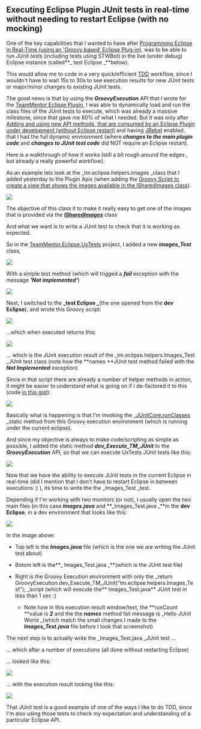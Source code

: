 ## Executing Eclipse Plugin JUnit tests in real-time without needing to restart Eclipse (with no mocking)

One of the key capabilities that I wanted to have after [Programming Eclipse in Real-Time (using an 'Groovy based' Eclipse Plug-in)](http://blog.diniscruz.com/2013/08/programming-eclipse-in-real-time-using.html), was to be able to run JUnit tests (including tests using STWBot)  in the live (under debug) Eclipse instance (called**_ test Eclipse _**below).

This would allow me to code in a very quick/efficient [TDD](http://en.wikipedia.org/wiki/Test-driven_development) workflow, since I wouldn't have to wait 15s to 30s to see execution results for new JUnit tests or major/minor changes to existing JUnit tests.

The good news is that by using the **_GroovyExecution_** API that I wrote for the [TeamMentor Eclipse Plugin](http://installing%20eclipse%20plugin%20builder%2C%20accessing%20eclipse%20objects%20and%20adding%20a%20new%20menu%20item%20that%20opens%20owasp.org%20website/), I was able to dynamically load and run the class files of the JUnit tests to execute, which was already a massive milestone, since that gave me 80% of what I needed. But it was only after [Adding and using new API methods, that are consumed by an Eclipse Plugin under development (without Eclipse restart)](http://blog.diniscruz.com/2013/12/adding-and-using-new-api-methods-that.html) and having [JRebel](http://zeroturnaround.com/software/jrebel/) enabled, that I had the full dynamic environment (where **_changes to the main plugin code_** and **_changes to JUnit test code_** did NOT require an Eclipse restart).

Here is a walkthrough of how it works (still a bit rough around the edges , but already a really powerful workflow).  
  
As an example lets look at the _tm.eclipse.helpers.images _class that I added yesterday to the Plugin Apis (when adding the [Groovy Script to create a view that shows the images available in the ISharedImages class](http://blog.diniscruz.com/2013/12/groovy-script-to-create-view-that-shows.html)).

[![](images/Screen_Shot_2013-12-18_at_11_34_11.png)](http://3.bp.blogspot.com/-nMhuEnJ-5kw/UrGIQmkqVcI/AAAAAAAAFNQ/r9Z4VlCDnIU/s1600/Screen+Shot+2013-12-18+at+11.34.11.png)

  
The objective of this class it to make it really easy to get one of the images that is provided via the **_[ISharedImages](http://help.eclipse.org/indigo/ntopic/org.eclipse.platform.doc.isv/reference/api/org/eclipse/ui/ISharedImages.html)_** class

And what we want is to write a JUnit test to check that it is working as expected.

So in the [TeamMentor.Eclipse.UxTests](https://github.com/TeamMentor/TeamMentor_Eclipse_Plugin/tree/develop/TeamMentor.Eclipse.UxTests) project, I added a new **_images_Test_** class,

[![](images/Screen_Shot_2013-12-18_at_11_37_43.png)](http://1.bp.blogspot.com/-HMOaqG-RpyE/UrGR21Yyw2I/AAAAAAAAFNk/bDf6LFWUj3M/s1600/Screen+Shot+2013-12-18+at+11.37.43.png)

  


 With a simple test method (which will trigged a **_fail_** exception with the message **_'Not implemented'_**)

[![](images/Screen_Shot_2013-12-18_at_11_41_29.png)](http://4.bp.blogspot.com/-Jnv7cDC0T74/UrGR2_nosiI/AAAAAAAAFNs/6bv4MLU_rVY/s1600/Screen+Shot+2013-12-18+at+11.41.29.png)

  


Next, I switched to the **_test Eclipse _**(the one opened from the **dev Eclipse**), and wrote this Groovy script:

[![](images/Screen_Shot_2013-12-18_at_12_14_45.png)](http://4.bp.blogspot.com/-16n1W545Jc8/UrGR2-KK-DI/AAAAAAAAFNg/ogiT9mhBJCg/s1600/Screen+Shot+2013-12-18+at+12.14.45.png)

  
...which when executed returns this:

[![](images/Screen_Shot_2013-12-18_at_12_14_58.png)](http://1.bp.blogspot.com/-naxPh2QVEZg/UrGR35vktKI/AAAAAAAAFNw/k2aC8ITP-Fs/s1600/Screen+Shot+2013-12-18+at+12.14.58.png)

  
... which is the JUnit execution result of the _tm.eclipse.helpers.Images_Test _JUnit test class (note how the **names **JUnit test method failed with the **_Not Implemented_** exception)

Since in that script there are already a number of helper methods in action, it might be easier to understand what is going on if I de-factored it to this (code [in this gist](https://gist.github.com/DinisCruz/8021684#file-2-de-factored-version-of-1-script-groovy)):

[![](images/Screen_Shot_2013-12-18_at_12_34_35.png)](http://3.bp.blogspot.com/-lzyqOVVv_vI/UrGWdvdMDXI/AAAAAAAAFOM/c3gfSMLBMp8/s1600/Screen+Shot+2013-12-18+at+12.34.35.png)

  
Basically what is happening is that I'm invoking the _[JUnitCore.runClasses](http://junit.sourceforge.net/javadoc/org/junit/runner/JUnitCore.html#runClasses(java.lang.Class...)) _static method from this Groovy execution environment (which is running under the current eclipse).

And since my objective is always to make code/scripting as simple as possible, I added the static method **_dev_Execute_TM_JUnit_** to the **_GroovyExecution_** API, so that we can execute UxTests JUnit tests like this:

  


[![](images/Screen_Shot_2013-12-18_at_12_45_50.png)](http://4.bp.blogspot.com/-h1p6-x8fxFA/UrGZOcSUi0I/AAAAAAAAFOY/-BYj5pOfTeI/s1600/Screen+Shot+2013-12-18+at+12.45.50.png)

  


Now that we have the ability to execute JUnit tests in the current Eclipse in real-time (did I mention that I don't have to restart Eclipse in between executions :)  ), its time to write the the _Images_Test _test.

  


Depending if I'm working with two monitors (or not), I usually open the two main files (in this case **_Images.java_** and **_Images_Test.java _**in the  **dev Eclipse**, in a dev environment that looks like this:

[![](images/Screen_Shot_2013-12-18_at_12_54_04.png)](http://2.bp.blogspot.com/-aC_iSc7Zf7k/UrGbFQijhHI/AAAAAAAAFOk/NiyyOtL6ZxU/s1600/Screen+Shot+2013-12-18+at+12.54.04.png)

  
In the image above:

  * Top left is the **_Images.java_** file (which is the one we are writing the JUnit test about)
  * Botom left is the**_ Images_Test.java _**(which is the JUnit test file)
  * Right is the Groovy Execution environment with only the  _return GroovyExecution.dev_Execute_TM_JUnit("tm.eclipse.helpers.Images_Test"); _script (which will execute the** Images_Test.java** JUnit test in less than 1 sec :)

    * Note how in this execution result window/text, the **runCount **value is **_2_** and the the **_names_** method fail message is _Hello JUnit World _(which match the small changes I made to the **_Images_Test.java_** file before I took that screenshot)

The next step is to actually write the _Images_Test.java _JUnit test ...

  


... which after a number of executions (all done without restarting Eclipse)

  


... looked like this:

  


[![](images/Screen_Shot_2013-12-18_at_13_15_25.png)](http://3.bp.blogspot.com/-7LKII5pdvao/UrGgWTYJsfI/AAAAAAAAFO4/9miXPjZd3ck/s1600/Screen+Shot+2013-12-18+at+13.15.25.png)

  
... with the execution result looking like this:

[![](images/Screen_Shot_2013-12-18_at_13_16_04.png)](http://4.bp.blogspot.com/-95i1VW4uasE/UrGgWYOyEII/AAAAAAAAFO0/C-tPO9V6zfg/s1600/Screen+Shot+2013-12-18+at+13.16.04.png)

  


That JUnit test is a good example of one of the ways I like to do TDD, since I'm also using those tests to check my expectation and understanding of a particular Eclipse API.
